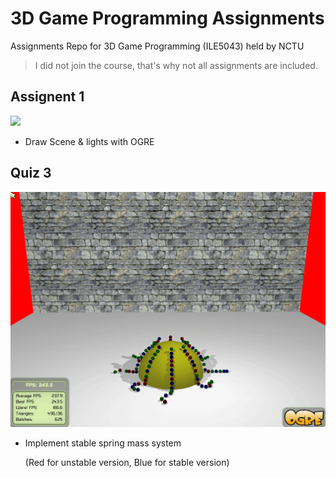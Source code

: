 # 3D Game Programming Assignments

Assignments Repo for 3D Game Programming (ILE5043) held by NCTU 

> I did not join the course, that's why not all assignments are included.


## Assignent 1

![](Imgs/01.gif)

* Draw Scene & lights with OGRE

## Quiz 3

![](Imgs/03.gif)

* Implement stable spring mass system

    (Red for unstable version, Blue for stable version)


